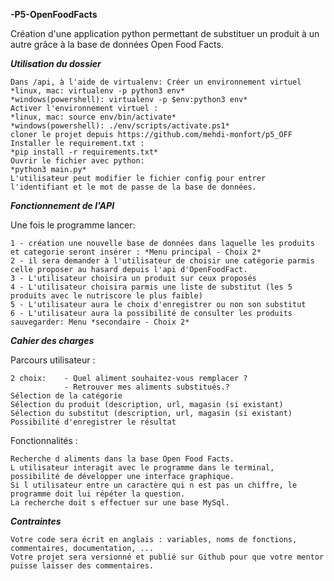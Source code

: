 **-P5-OpenFoodFacts**

Création d'une application python permettant de substituer un produit à un autre grâce à la base de données Open Food Facts.


***Utilisation du dossier***

	Dans /api, à l'aide de virtualenv: Créer un environnement virtuel
	*linux, mac: virtualenv -p python3 env*
	*windows(powershell): virtualenv -p $env:python3 env*
	Activer l'environnement virtuel :
	*linux, mac: source env/bin/activate*
	*windows(powershell): ./env/scripts/activate.ps1*
	cloner le projet depuis https://github.com/mehdi-monfort/p5_OFF
	Installer le requirement.txt :
	*pip install -r requirements.txt*
	Ouvrir le fichier avec python:
	*python3 main.py*
	L'utilisateur peut modifier le fichier config pour entrer l'identifiant et le mot de passe de la base de données.


***Fonctionnement de l'API***


Une fois le programme lancer:

	1 - création une nouvelle base de données dans laquelle les produits et categorie seront insérer : *Menu principal - Choix 2*
	2 - il sera demander à l'utilisateur de choisir une catégorie parmis celle proposer au hasard depuis l'api d'OpenFoodFact.
	3 - L'utilisateur choisira un produit sur ceux proposés
	4 - L'utilisateur choisira parmis une liste de substitut (les 5 produits avec le nutriscore le plus faible)
	5 - L'utilisateur aura le choix d'enregistrer ou non son substitut
	6 - L'utilisateur aura la possibilité de consulter les produits sauvegarder: Menu *secondaire - Choix 2*


***Cahier des charges***

Parcours utilisateur :

	2 choix: 	- Quel aliment souhaitez-vous remplacer ?
          		- Retrouver mes aliments substitués.?   
	Sélection de la catégorie
	Sélection du produit (description, url, magasin (si existant)
	Sélection du substitut (description, url, magasin (si existant)
	Possibilité d'enregistrer le résultat


Fonctionnalités :

	Recherche d aliments dans la base Open Food Facts.
	L utilisateur interagit avec le programme dans le terminal, possibilité de développer une interface graphique.
	Si l utilisateur entre un caractère qui n est pas un chiffre, le programme doit lui répéter la question.
	La recherche doit s effectuer sur une base MySql.


***Contraintes***

	Votre code sera écrit en anglais : variables, noms de fonctions, commentaires, documentation, ...
	Votre projet sera versionné et publié sur Github pour que votre mentor puisse laisser des commentaires.

